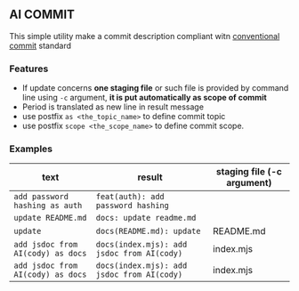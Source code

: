 ## AI COMMIT

This simple utility make a commit description compliant witn [conventional commit] standard


### Features

* If update concerns **one staging file** or such file is provided by command line using `-c` argument, **it is put automatically as scope of commit** 
* Period is translated as new line in result message
* use postfix `as <the_topic_name>` to define commit topic
* use postfix `scope <the_scope_name>` to define commit scope. 


### Examples

| text | result | staging file (-c argument)
 --- | --- | ---
| `add password hashing as auth` | `feat(auth): add password hashing` |
| `update README.md`| `docs: update readme.md` | 
| `update`| `docs(README.md): update` |README.md |
| `add jsdoc from AI(cody) as docs` | `docs(index.mjs): add jsdoc from AI(cody)` | index.mjs
| `add jsdoc from AI(cody) as docs` | `docs(index.mjs): add jsdoc from AI(cody)` | index.mjs


[conventional commit]: https://www.conventionalcommits.org/en/v1.0.0/